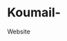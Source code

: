 # Koumail-
Website 
<!-- wp:image {"id":13,"sizeSlug":"large","linkDestination":"none"} -->
<figure class="wp-block-image size-large"><img src="https://koumailhourani.wordpress.com/wp-content/uploads/2025/05/f5ac96c0-9e4b-4463-af7b-83ff2f448b2a-1_all_2853.jpg?w=222" alt="" class="wp-image-13" /></figure>
<!-- /wp:image -->

<!-- wp:image {"id":11,"sizeSlug":"large","linkDestination":"none"} -->
<figure class="wp-block-image size-large"><img src="https://koumailhourani.wordpress.com/wp-content/uploads/2025/05/f5ac96c0-9e4b-4463-af7b-83ff2f448b2a-1_all_2987.jpg?w=820" alt="" class="wp-image-11" /></figure>
<!-- /wp:image -->

<!-- wp:image -->
<figure class="wp-block-image"><img alt="" /></figure>
<!-- /wp:image -->

<!-- wp:image -->
<figure class="wp-block-image"><img alt="" /></figure>
<!-- /wp:image -->
